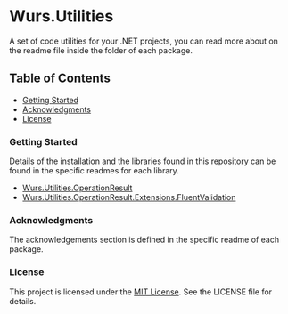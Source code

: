 # Wurs.Utilities
A set of code utilities for your .NET projects, you can read more about on the readme file inside the folder of each package.

## Table of Contents
- [Getting Started](#getting-started)
- [Acknowledgments](#acknowledgments)
- [License](#license)

### Getting Started
Details of the installation and the libraries found in this repository can be found in the specific readmes for each library.

- [Wurs.Utilities.OperationResult](https://github.com/WURS-TECH/Wurs.Utilities/tree/master/Wurs.Utilities.OperationResult#wursutilitiesoperationresult)
- [Wurs.Utilities.OperationResult.Extensions.FluentValidation](https://github.com/WURS-TECH/Wurs.Utilities/tree/master/Wurs.Utilities.OperationResult.FluentValidation#wursutilitiesoperationresultextensionsfluentvalidation)

### Acknowledgments
The acknowledgements section is defined in the specific readme of each package.

### License
This project is licensed under the [MIT License](https://choosealicense.com/licenses/mit/). See the LICENSE file for details.
